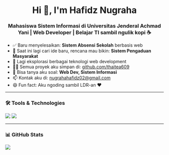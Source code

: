 <h1 align="center">Hi 👋, I'm Hafidz Nugraha</h1>
<h3 align="center">Mahasiswa Sistem Informasi di Universitas Jenderal Achmad Yani | Web Developer | Belajar TI sambil ngulik kopi ☕</h3>

- ✅ Baru menyelesaikan: **Sistem Absensi Sekolah** berbasis web
- 🧠 Saat ini lagi cari ide baru, rencana mau bikin: **Sistem Pengaduan Masyarakat**
- 🌱 Lagi eksplorasi berbagai teknologi web development
- 👨‍💻 Semua proyek aku simpan di: [github.com/thaitea609](https://github.com/thaitea609)
- 💬 Bisa tanya aku soal: **Web Dev, Sistem Informasi**
- 📫 Kontak aku di: [nugrahahafidz02@gmail.com](mailto:nugrahahafidz02@gmail.com)
- 😄 Fun fact: Aku ngoding sambil LDR-an ❤️

---

### 🛠️ Tools & Technologies

<p align="left">
  <img src="https://skillicons.dev/icons?i=php,html,css,js,codeigniter,vscode,windows" />
  <img src="https://img.shields.io/badge/Kali%20Linux-557C94?style=flat&logo=kalilinux&logoColor=white" />
</p>

---

### 📊 GitHub Stats

<p align="left">
  <img src="https://github-readme-stats.vercel.app/api?username=thaitea609&show_icons=true&theme=tokyonight" />
</p>
